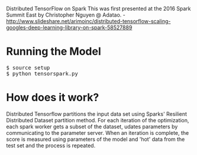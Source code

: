 Distributed TensorFlow on Spark
This was first presented at the 2016 Spark Summit East by Christopher Nguyen @ Adatao.
     - http://www.slideshare.net/arimoinc/distributed-tensorflow-scaling-googles-deep-learning-library-on-spark-58527889

# Running the Model
<pre>
$ source setup
$ python tensorspark.py
</pre>

# How does it work?
Distributed Tensorflow partitions the input data set using Sparks' Resilient Distributed Dataset partition method. For each iteration of the optimization, each spark worker gets a subset of the dataset, udates parameters by communicating to the parameter server. When an iteration is complete, the score is measured using parameters of the model and 'hot' data from the test set and the process is repeated. 

